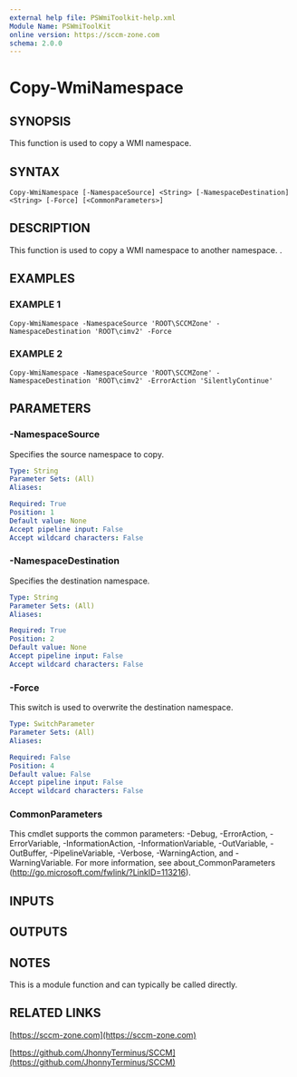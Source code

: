 ```yaml
---
external help file: PSWmiToolkit-help.xml
Module Name: PSWmiToolKit
online version: https://sccm-zone.com
schema: 2.0.0
---
```


# Copy-WmiNamespace

## SYNOPSIS
This function is used to copy a WMI namespace.

## SYNTAX

```
Copy-WmiNamespace [-NamespaceSource] <String> [-NamespaceDestination] <String> [-Force] [<CommonParameters>]
```

## DESCRIPTION
This function is used to copy a WMI namespace to another namespace.
.

## EXAMPLES

### EXAMPLE 1
```
Copy-WmiNamespace -NamespaceSource 'ROOT\SCCMZone' -NamespaceDestination 'ROOT\cimv2' -Force
```

### EXAMPLE 2
```
Copy-WmiNamespace -NamespaceSource 'ROOT\SCCMZone' -NamespaceDestination 'ROOT\cimv2' -ErrorAction 'SilentlyContinue'
```

## PARAMETERS

### -NamespaceSource
Specifies the source namespace to copy.

```yaml
Type: String
Parameter Sets: (All)
Aliases:

Required: True
Position: 1
Default value: None
Accept pipeline input: False
Accept wildcard characters: False
```

### -NamespaceDestination
Specifies the destination namespace.

```yaml
Type: String
Parameter Sets: (All)
Aliases:

Required: True
Position: 2
Default value: None
Accept pipeline input: False
Accept wildcard characters: False
```

### -Force
This switch is used to overwrite the destination namespace.

```yaml
Type: SwitchParameter
Parameter Sets: (All)
Aliases:

Required: False
Position: 4
Default value: False
Accept pipeline input: False
Accept wildcard characters: False
```

### CommonParameters
This cmdlet supports the common parameters: -Debug, -ErrorAction, -ErrorVariable, -InformationAction, -InformationVariable, -OutVariable, -OutBuffer, -PipelineVariable, -Verbose, -WarningAction, and -WarningVariable.
For more information, see about_CommonParameters (http://go.microsoft.com/fwlink/?LinkID=113216).

## INPUTS

## OUTPUTS

## NOTES
This is a module function and can typically be called directly.

## RELATED LINKS

[https://sccm-zone.com](https://sccm-zone.com)

[https://github.com/JhonnyTerminus/SCCM](https://github.com/JhonnyTerminus/SCCM)

